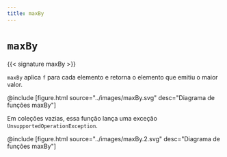 ```yaml
---
title: maxBy
---
```


# `maxBy`

{{< signature maxBy >}}

`maxBy` aplica `f` para cada elemento e retorna o elemento que emitiu o maior valor.

@include [figure.html source="../images/maxBy.svg" desc="Diagrama de funções maxBy"]

Em coleções vazias, essa função lança uma exceção `UnsupportedOperationException`.

@include [figure.html source="../images/maxBy.2.svg" desc="Diagrama de funções maxBy"]
